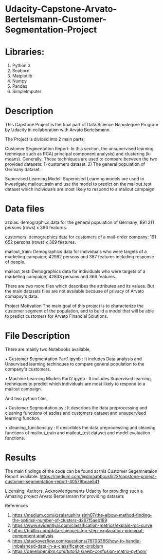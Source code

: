 # Udacity-Capstone-Arvato-Bertelsmann-Customer-Segmentation-Project

# Libraries:
1) Python 3
2) Seaborn
3) Matplotlib
4) Numpy
5) Pandas
6) SimpleImputer

# Description
This Capstone Project is the final part of Data Science Nanodegree Program by Udacity in collaboration with Arvato Bertelsmann.

The Project is divided into 2 main parts:

Customer Segmentation Report: In this section, the unsupervised learning technique such as PCA( principal component analysis) and clustering (k-means). Generally, These techniques are used to compare between the two provided datasets:  1) customers dataset. 2) The general population of Germany dataset.

Supervised Learning Model: Supervised Learning models are used to investigate mailout_train and use the model to predict on the mailout_test dataset which individuals are most likely to respond to a mailout campaign.


# Data files
azdias: demographics data for the general population of Germany;  891 211 persons (rows) x 366 features.

customers: demographics data for customers of a mail-order company; 191 652 persons (rows) x 369 features.

mailout_train: Demographics data for individuals who were targets of a marketing campaign; 42982 persons and 367 features including response of people.

mailout_test: Demographics data for individuals who were targets of a marketing campaign; 42833 persons and 366 features.

There are two more files which describes the attributes and its values. But the main datasets files are not available because of privacy of Arvato comapny's data.

Project Motivation
The main goal of this project is to characterize the customer segment of the population, and to build a model that will be able to predict customers for Arvato Financial Solutions.

# File Description
There are mainly two Notebooks available,

•  Customer Segmentation Part1.ipynb : It includes Data analysis and Unsurvised learning techinques to compare general population to the company's customers.

• Machine Learning Models Part2.ipynb : It includes Supervised learning techniques to predict which individuals are most likely to respond to a mailout campaign.

And two python files,

• Customer Segmentation.py : It describes the data preprocessing and cleaning functions of azdias and customers dataset and unsupervised learning function.

• cleaning_functions.py : It describles the data preprocessing and cleaning functions of mailout_train and mailout_test dataset and model evaluation functions.

# Results
The main findings of the code can be found at this Customer Segemnetaion Report available: https://medium.com/@daraabboushi22/capstone-project-customer-segmentation-report-40579bcae541

Licensing, Authors, Acknowledgements
Udacity for providing such a Amazing project
Arvato Bertelsmann for providing datasets

References
1) https://medium.com/@zalarushirajsinh07/the-elbow-method-finding-the-optimal-number-of-clusters-d297f5aeb189
2) https://www.evidentlyai.com/classification-metrics/explain-roc-curve
3) https://builtin.com/data-science/step-step-explanation-principal-component-analysis
4) https://stackoverflow.com/questions/76703386/how-to-handle-imbalanced-data-in-a-classification-problem
5) https://developer.ibm.com/tutorials/awb-confusion-matrix-python/
